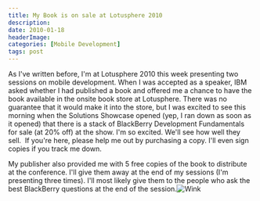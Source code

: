 ```yaml
---
title: My Book is on sale at Lotusphere 2010
description: 
date: 2010-01-18
headerImage: 
categories: [Mobile Development]
tags: post
---
```


As I've written before, I'm at Lotusphere 2010 this week presenting two sessions on mobile development. When I was accepted as a speaker, IBM asked whether I had published a book and offered me a chance to have the book available in the onsite book store at Lotusphere. There was no guarantee that it would make it into the store, but I was excited to see this morning when the Solutions Showcase opened (yep, I ran down as soon as it opened) that there is a stack of BlackBerry Development Fundamentals for sale (at 20% off) at the show. I'm so excited. We'll see how well they sell.  If you're here, please help me out by purchasing a copy. I'll even sign copies if you track me down.

My publisher also provided me with 5 free copies of the book to distribute at the conference. I'll give them away at the end of my sessions (I'm presenting three times). I'll most likely give them to the people who ask the best BlackBerry questions at the end of the session.![Wink](plugins/editors/jce/tiny_mce/plugins/emotions/img/smiley-wink.gif "Wink")